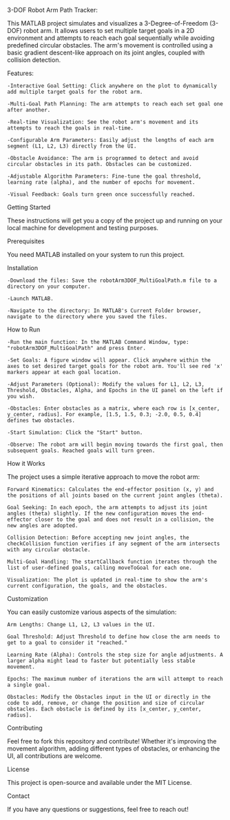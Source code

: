 3-DOF Robot Arm Path Tracker:

This MATLAB project simulates and visualizes a 3-Degree-of-Freedom (3-DOF) robot arm. It allows users to set multiple target goals in a 2D environment and attempts to reach each goal sequentially while avoiding predefined circular obstacles. The arm's movement is controlled using a basic gradient descent-like approach on its joint angles, coupled with collision detection.

Features:

    -Interactive Goal Setting: Click anywhere on the plot to dynamically add multiple target goals for the robot arm.

    -Multi-Goal Path Planning: The arm attempts to reach each set goal one after another.

    -Real-time Visualization: See the robot arm's movement and its attempts to reach the goals in real-time.

    -Configurable Arm Parameters: Easily adjust the lengths of each arm segment (L1, L2, L3) directly from the UI.

    -Obstacle Avoidance: The arm is programmed to detect and avoid circular obstacles in its path. Obstacles can be customized.

    -Adjustable Algorithm Parameters: Fine-tune the goal threshold, learning rate (alpha), and the number of epochs for movement.

    -Visual Feedback: Goals turn green once successfully reached.

Getting Started

These instructions will get you a copy of the project up and running on your local machine for development and testing purposes.

Prerequisites

You need MATLAB installed on your system to run this project.

Installation

    -Download the files: Save the robotArm3DOF_MultiGoalPath.m file to a directory on your computer.

    -Launch MATLAB.

    -Navigate to the directory: In MATLAB's Current Folder browser, navigate to the directory where you saved the files.

How to Run

    -Run the main function: In the MATLAB Command Window, type: "robotArm3DOF_MultiGoalPath" and press Enter.

    -Set Goals: A figure window will appear. Click anywhere within the axes to set desired target goals for the robot arm. You'll see red 'x' markers appear at each goal location.

    -Adjust Parameters (Optional): Modify the values for L1, L2, L3, Threshold, Obstacles, Alpha, and Epochs in the UI panel on the left if you wish.

    -Obstacles: Enter obstacles as a matrix, where each row is [x_center, y_center, radius]. For example, [1.5, 1.5, 0.3; -2.0, 0.5, 0.4] defines two obstacles.

    -Start Simulation: Click the "Start" button.

    -Observe: The robot arm will begin moving towards the first goal, then subsequent goals. Reached goals will turn green.

How it Works

The project uses a simple iterative approach to move the robot arm:

    Forward Kinematics: Calculates the end-effector position (x, y) and the positions of all joints based on the current joint angles (theta).

    Goal Seeking: In each epoch, the arm attempts to adjust its joint angles (theta) slightly. If the new configuration moves the end-effector closer to the goal and does not result in a collision, the new angles are adopted.

    Collision Detection: Before accepting new joint angles, the checkCollision function verifies if any segment of the arm intersects with any circular obstacle.

    Multi-Goal Handling: The startCallback function iterates through the list of user-defined goals, calling moveToGoal for each one.

    Visualization: The plot is updated in real-time to show the arm's current configuration, the goals, and the obstacles.

Customization

You can easily customize various aspects of the simulation:

    Arm Lengths: Change L1, L2, L3 values in the UI.

    Goal Threshold: Adjust Threshold to define how close the arm needs to get to a goal to consider it "reached."

    Learning Rate (Alpha): Controls the step size for angle adjustments. A larger alpha might lead to faster but potentially less stable movement.

    Epochs: The maximum number of iterations the arm will attempt to reach a single goal.

    Obstacles: Modify the Obstacles input in the UI or directly in the code to add, remove, or change the position and size of circular obstacles. Each obstacle is defined by its [x_center, y_center, radius].

Contributing

Feel free to fork this repository and contribute! Whether it's improving the movement algorithm, adding different types of obstacles, or enhancing the UI, all contributions are welcome.

License

This project is open-source and available under the MIT License.

Contact

If you have any questions or suggestions, feel free to reach out!

